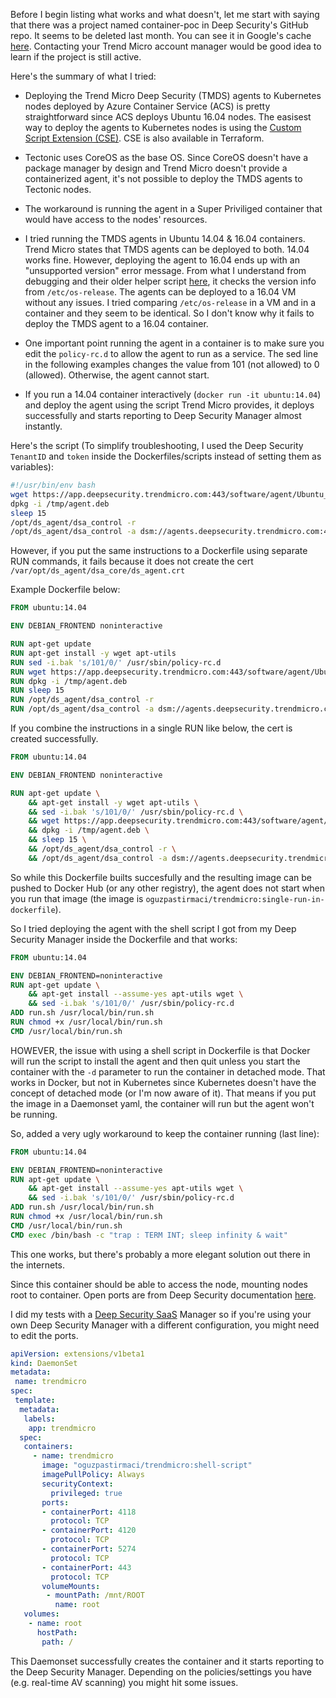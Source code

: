 Before I begin listing what works and what doesn't, let me start with saying that there was a project named container-poc in Deep Security's GitHub repo. It seems to be deleted last month. You can see it in Google's cache [here](https://webcache.googleusercontent.com/search?q=cache:qkhlc0_l9VYJ:https://github.com/deep-security/container-poc/tree/master/docker+&cd=1&hl=en&ct=clnk&gl=us). Contacting your Trend Micro account manager would be good idea to learn if the project is still active.

Here's the summary of what I tried:

- Deploying the Trend Micro Deep Security (TMDS) agents to Kubernetes nodes deployed by Azure Container Service (ACS) is pretty straightforward since ACS deploys Ubuntu 16.04 nodes. The easisest way to deploy the agents to Kubernetes nodes is using the [Custom Script Extension (CSE)](https://github.com/deep-security/azure-vm-extensions).
CSE is also available in Terraform.

- Tectonic uses CoreOS as the base OS. Since CoreOS doesn't have a package manager by design and Trend Micro doesn't provide a containerized agent, it's not possible to deploy the TMDS agents to Tectonic nodes.

- The workaround is running the agent in a Super Priviliged container that would have access to the nodes' resources.

- I tried running the TMDS agents in Ubuntu 14.04 & 16.04 containers. Trend Micro states that TMDS agents can be deployed to both. 14.04 works fine. However, deploying the agent to 16.04 ends up with an "unsupported version" error message. From what I understand from debugging and their older helper script [here](https://github.com/deep-security/ops-tools/blob/master/deepsecurity/agent/bash/install-dsa.sh), it checks the version info from `/etc/os-release`. The agents can be deployed to a 16.04 VM without any issues. I tried comparing `/etc/os-release` in a VM and in a container and they seem to be identical. So I don't know why it fails to deploy the TMDS agent to a 16.04 container.

- One important point running the agent in a container is to make sure you edit the `policy-rc.d` to allow the agent to run as a service. The sed line in the following examples changes the value from 101 (not allowed) to 0 (allowed). Otherwise, the agent cannot start.

- If you run a 14.04 container interactively (`docker run -it ubuntu:14.04`) and deploy the agent using the script Trend Micro provides, it deploys successfully and starts reporting to Deep Security Manager almost instantly.

Here's the script (To simplify troubleshooting, I used the Deep Security `TenantID` and `token` inside the Dockerfiles/scripts instead of setting them as variables):

```Bash
#!/usr/bin/env bash
wget https://app.deepsecurity.trendmicro.com:443/software/agent/Ubuntu_14.04/x86_64/ -O /tmp/agent.deb --quiet
dpkg -i /tmp/agent.deb
sleep 15
/opt/ds_agent/dsa_control -r
/opt/ds_agent/dsa_control -a dsm://agents.deepsecurity.trendmicro.com:443/ "tenantID:91783418-02F4-23BE-3B03-ED1B2DE5ACE1" "token:38E9EA0F-274E-D1DE-5D7D-B00DDCDC359D"
```

However, if you put the same instructions to a Dockerfile using separate RUN commands, it fails because it does not create the cert `/var/opt/ds_agent/dsa_core/ds_agent.crt`

Example Dockerfile below:

```Dockerfile
FROM ubuntu:14.04

ENV DEBIAN_FRONTEND noninteractive

RUN apt-get update
RUN apt-get install -y wget apt-utils
RUN sed -i.bak 's/101/0/' /usr/sbin/policy-rc.d
RUN wget https://app.deepsecurity.trendmicro.com:443/software/agent/Ubuntu_14.04/x86_64/ -O /tmp/agent.deb --quiet
RUN dpkg -i /tmp/agent.deb
RUN sleep 15
RUN /opt/ds_agent/dsa_control -r
RUN /opt/ds_agent/dsa_control -a dsm://agents.deepsecurity.trendmicro.com:443/ "tenantID:91783418-02F4-23BE-3B03-ED1B2DE5ACE1" "token:38E9EA0F-274E-D1DE-5D7D-B00DDCDC359D"
```

If you combine the instructions in a single RUN like below, the cert is created successfully.

```Dockerfile
FROM ubuntu:14.04

ENV DEBIAN_FRONTEND noninteractive

RUN apt-get update \
    && apt-get install -y wget apt-utils \
    && sed -i.bak 's/101/0/' /usr/sbin/policy-rc.d \
    && wget https://app.deepsecurity.trendmicro.com:443/software/agent/Ubuntu_14.04/x86_64/ -O /tmp/agent.deb --quiet \
    && dpkg -i /tmp/agent.deb \
    && sleep 15 \
    && /opt/ds_agent/dsa_control -r \
    && /opt/ds_agent/dsa_control -a dsm://agents.deepsecurity.trendmicro.com:443/ "tenantID:91783418-02F4-23BE-3B03-ED1B2DE5ACE1" "token:38E9EA0F-274E-D1DE-5D7D-B00DDCDC359D"
```

So while this Dockerfile builts succesfully and the resulting image can be pushed to Docker Hub (or any other registry), the agent does not start when you run that image (the image is `oguzpastirmaci/trendmicro:single-run-in-dockerfile`).

So I tried deploying the agent with the shell script I got from my Deep Security Manager inside the Dockerfile and that works:

```Dockerfile
FROM ubuntu:14.04

ENV DEBIAN_FRONTEND=noninteractive
RUN apt-get update \
    && apt-get install --assume-yes apt-utils wget \
    && sed -i.bak 's/101/0/' /usr/sbin/policy-rc.d
ADD run.sh /usr/local/bin/run.sh
RUN chmod +x /usr/local/bin/run.sh
CMD /usr/local/bin/run.sh
```

HOWEVER, the issue with using a shell script in Dockerfile is that Docker will run the script to install the agent and then quit unless you start the container with the `-d` parameter to run the container in detached mode. That works in Docker, but not in Kubernetes since Kubernetes doesn't have the concept of detached mode (or I'm now aware of it). That means if you put the image in a Daemonset yaml, the container will run but the agent won't be running.

So, added a very ugly workaround to keep the container running (last line):

```Dockerfile
FROM ubuntu:14.04

ENV DEBIAN_FRONTEND=noninteractive
RUN apt-get update \
    && apt-get install --assume-yes apt-utils wget \
    && sed -i.bak 's/101/0/' /usr/sbin/policy-rc.d
ADD run.sh /usr/local/bin/run.sh
RUN chmod +x /usr/local/bin/run.sh
CMD /usr/local/bin/run.sh
CMD exec /bin/bash -c "trap : TERM INT; sleep infinity & wait"
```

This one works, but there's probably a more elegant solution out there in the internets.


Since this container should be able to access the node, mounting nodes root to container. Open ports are from Deep Security documentation [here](https://success.trendmicro.com/solution/1060007-communication-ports-used-by-deep-security).

I did my tests with a [Deep Security SaaS](https://azuremarketplace.microsoft.com/en-us/marketplace/apps/trendmicro.accounts) Manager so if you're using your own Deep Security Manager with a different configuration, you might need to edit the ports. 

```YAML
apiVersion: extensions/v1beta1
kind: DaemonSet
metadata:
 name: trendmicro
spec:
 template:
  metadata:
   labels:
    app: trendmicro
  spec:
   containers:
     - name: trendmicro
       image: "oguzpastirmaci/trendmicro:shell-script"
       imagePullPolicy: Always
       securityContext:
         privileged: true
       ports:
       - containerPort: 4118
         protocol: TCP
       - containerPort: 4120
         protocol: TCP
       - containerPort: 5274
         protocol: TCP
       - containerPort: 443
         protocol: TCP
       volumeMounts:
        - mountPath: /mnt/ROOT
          name: root
   volumes:
    - name: root
      hostPath:
       path: /
```

This Daemonset successfully creates the container and it starts reporting to the Deep Security Manager. Depending on the policies/settings you have (e.g. real-time AV scanning) you might hit some issues.